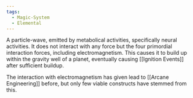 ```yaml
---
tags:
  - Magic-System
  - Elemental
---
```


A particle-wave, emitted by metabolical activities, specifically neural activities. It does not interact with any force but the four primordial interaction forces, including electromagnetism. 
This causes it to build up within the gravity well of a planet, eventually causing [[Ignition Events]] after sufficient buildup. 

The interaction with electromagnetism has given lead to [[Arcane Engineering]] before, but only few viable constructs have stemmed from this. 